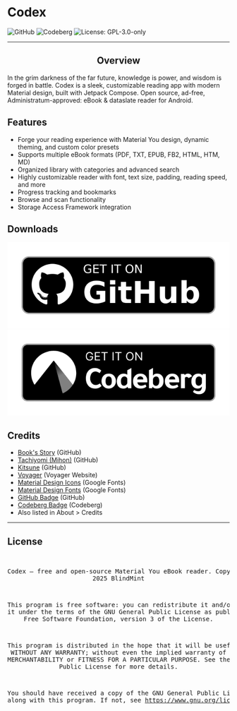 # Codex



![GitHub](https://img.shields.io/github/release/BlindMint/codex.svg?labelColor=27303D&color=3f719b&label=GitHub&logo=GitHub)
![Codeberg](https://img.shields.io/badge/Latest-3f9b9b?label=Codeberg&labelColor=27303D&logo=codeberg)
![License: GPL-3.0-only](https://img.shields.io/badge/GPL--3.0--only-9b3f57?label=License&labelColor=27303D)

---

<h2 align="center">Overview</h2>

In the grim darkness of the far future, knowledge is power, and wisdom is forged in battle.
Codex is a sleek, customizable reading app with modern Material design, built with Jetpack Compose.
Open source, ad-free, Administratum-approved: eBook & dataslate reader for Android.

## Features

- Forge your reading experience with Material You design, dynamic theming, and custom color presets
- Supports multiple eBook formats (PDF, TXT, EPUB, FB2, HTML, HTM, MD)
- Organized library with categories and advanced search
- Highly customizable reader with font, text size, padding, reading speed, and more
- Progress tracking and bookmarks
- Browse and scan functionality
- Storage Access Framework integration

## Downloads

[![Get it on GitHub](https://raw.githubusercontent.com/Kunzisoft/Github-badge/main/get-it-on-github.png)](https://github.com/BlindMint/codex/releases/latest)
[![Get it on Codeberg](https://raw.githubusercontent.com/BlindMint/codex/master/fastlane/metadata/android/en-US/images/codeberg-badge.png)](https://codeberg.org/BlindMint/codex/releases)

## Credits

- [Book's Story](https://github.com/Acclorite/book-story) (GitHub)
- [Tachiyomi (Mihon)](https://github.com/mihonapp/mihon) (GitHub)
- [Kitsune](https://github.com/Drumber/Kitsune) (GitHub)
- [Voyager](https://voyager.adriel.cafe/) (Voyager Website)
- [Material Design Icons](https://fonts.google.com/icons) (Google Fonts)
- [Material Design Fonts](https://fonts.google.com) (Google Fonts)
- [GitHub Badge](https://github.com/Kunzisoft/Github-badge) (GitHub)
- [Codeberg Badge](https://codeberg.org/Codeberg/GetItOnCodeberg) (Codeberg)
- Also listed in About > Credits

---

## License

<div align="center">
  <pre>

Codex — free and open-source Material You eBook reader.
Copyright (C) 2025 BlindMint

This program is free software: you can redistribute it and/or modify
it under the terms of the GNU General Public License as published by
the Free Software Foundation, version 3 of the License.

This program is distributed in the hope that it will be useful,
but WITHOUT ANY WARRANTY; without even the implied warranty of
MERCHANTABILITY or FITNESS FOR A PARTICULAR PURPOSE. See the
GNU General Public License for more details.

You should have received a copy of the GNU General Public License
along with this program. If not, see <https://www.gnu.org/licenses/>.
  </pre>
</div>
